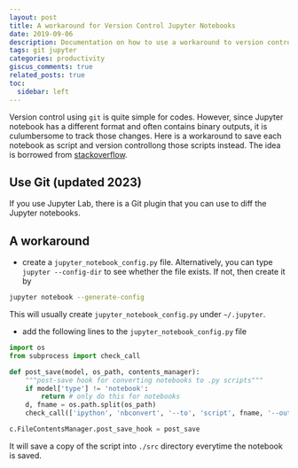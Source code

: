 ```yaml
---
layout: post
title: A workaround for Version Control Jupyter Notebooks
date: 2019-09-06 
description: Documentation on how to use a workaround to version control juptyer notebooks
tags: git jupyter 
categories: productivity
giscus_comments: true
related_posts: true
toc:
  sidebar: left
---
```


Version control using `git` is quite simple for codes. However, since Jupyter notebook has a different format and often contains binary outputs, it is culumbersome to track those changes. Here is a workaround to save each notebook as script and version controllong those scripts instead. The idea is borrowed from [stackoverflow](https://stackoverflow.com/a/25765194/9319184).

## Use Git (updated 2023)
If you use Jupyter Lab, there is a Git plugin that you can use to diff the Jupyter notebooks.

## A workaround

- create a `jupyter_notebook_config.py` file. Alternatively, you can type `jupyter --config-dir` to see whether the file exists. If not, then create it by

```bash
jupyter notebook --generate-config
```

This will usually create `jupyter_notebook_config.py` under `~/.jupyter`.

- add the following lines to the `jupyter_notebook_config.py` file

```python
import os
from subprocess import check_call

def post_save(model, os_path, contents_manager):
    """post-save hook for converting notebooks to .py scripts"""
    if model['type'] != 'notebook':
        return # only do this for notebooks
    d, fname = os.path.split(os_path)
    check_call(['ipython', 'nbconvert', '--to', 'script', fname, '--output-dir', './src'], cwd=d)

c.FileContentsManager.post_save_hook = post_save
```

It will save a copy of the script into `./src` directory everytime the notebook is saved.

